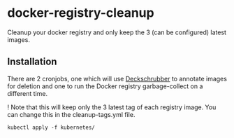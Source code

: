 # docker-registry-cleanup
Cleanup your docker registry and only keep the 3 (can be configured) latest images.

## Installation
There are 2 cronjobs, one which will use [Deckschrubber](https://github.com/fraunhoferfokus/deckschrubber) to annotate images for deletion and one to run the Docker registry garbage-collect on a different time.

! Note that this will keep only the 3 latest tag of each registry image. You can change this in the cleanup-tags.yml file.

```
kubectl apply -f kubernetes/
```
